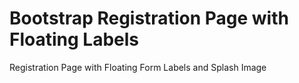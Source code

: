 # Bootstrap Registration Page with Floating Labels

Registration Page with Floating Form Labels and Splash Image
